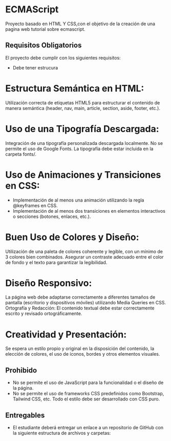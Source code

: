# ECMAScript
Proyecto basado en HTML Y CSS,con el objetivo de la creación de una pagina web tutorial sobre ecmascript.


## Requisitos Obligatorios
El proyecto debe cumplir con los siguientes requisitos:


- Debe tener estrucura 

# Estructura Semántica en HTML:
Utilización correcta de etiquetas HTML5 para estructurar el contenido de manera semántica (header, nav, main, article, section, aside, footer, etc.).

# Uso de una Tipografía Descargada:
Integración de una tipografía personalizada descargada localmente. No se permite el uso de Google Fonts. La tipografía debe estar incluida en la carpeta fonts/.

# Uso de Animaciones y Transiciones en CSS:
- Implementación de al menos una animación utilizando la regla @keyframes en CSS.
- Implementación de al menos dos transiciones en elementos interactivos o secciones (botones, enlaces, etc.).

# Buen Uso de Colores y Diseño:
Utilización de una paleta de colores coherente y legible, con un mínimo de 3 colores bien combinados.
Asegurar un contraste adecuado entre el color de fondo y el texto para garantizar la legibilidad.
# Diseño Responsivo:
La página web debe adaptarse correctamente a diferentes tamaños de pantalla (escritorio y dispositivos móviles) utilizando Media Queries en CSS.
Ortografía y Redacción: El contenido textual debe estar correctamente escrito y revisado ortográficamente.

# Creatividad y Presentación:
Se espera un estilo propio y original en la disposición del contenido, la elección de colores, el uso de íconos, bordes y otros elementos visuales.

## Prohibido

- No se permite el uso de JavaScript para la funcionalidad o el diseño de la página.
- No se permite el uso de frameworks CSS predefinidos como Bootstrap, Tailwind CSS, etc. Todo el estilo debe ser desarrollado con CSS puro.

## Entregables
- El estudiante deberá entregar un enlace a un repositorio de GitHub con la siguiente estructura de archivos y carpetas:
